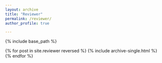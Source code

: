 ```yaml
---
layout: archive
title: "Reviewer"
permalink: /reviewer/
author_profile: true

---
```

{% include base_path %}

{% for post in site.reviewer reversed %}
  {% include archive-single.html %}
{% endfor %}